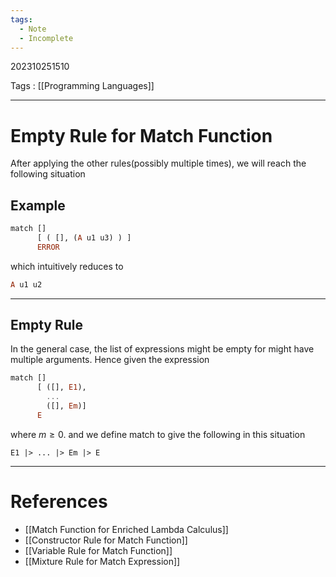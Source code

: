 ```yaml
---
tags:
  - Note
  - Incomplete
---
```

202310251510

Tags : [[Programming Languages]]

---
# Empty Rule for Match Function
After applying the other rules(possibly multiple times),  we will reach the following situation

## Example
```haskell
match []
      [ ( [], (A u1 u3) ) ]
      ERROR
```

which intuitively reduces to 
```haskell
A u1 u2
```

---
## Empty Rule
In the general case, the list of expressions might be empty for might have multiple arguments.
Hence given the expression
```haskell
match []
      [ ([], E1),
        ...
        ([], Em)]
      E
```
where $m\ge 0$. and we define match to give the following in this situation
```
E1 |> ... |> Em |> E
```

---
# References
- [[Match Function for Enriched Lambda Calculus]]
- [[Constructor Rule for Match Function]]
- [[Variable Rule for Match Function]]
- [[Mixture Rule for Match Expression]]